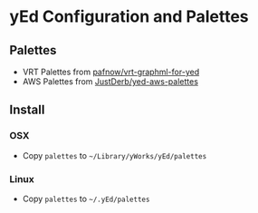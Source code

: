 # yEd Configuration and Palettes

## Palettes
- VRT Palettes from [pafnow/vrt-graphml-for-yed](https://github.com/pafnow/vrt-graphml-for-yed)
- AWS Palettes from [JustDerb/yed-aws-palettes](https://github.com/JustDerb/yed-aws-palettes)

## Install
### OSX
- Copy `palettes` to `~/Library/yWorks/yEd/palettes`

### Linux
- Copy `palettes` to `~/.yEd/palettes`
